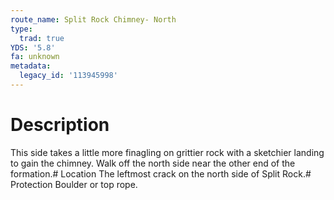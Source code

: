 ```yaml
---
route_name: Split Rock Chimney- North
type:
  trad: true
YDS: '5.8'
fa: unknown
metadata:
  legacy_id: '113945998'
---
```

# Description
This side takes a little more finagling on grittier rock with a sketchier landing to gain the chimney. Walk off the north side near the other end of the formation.# Location
The leftmost crack on the north side of Split Rock.# Protection
Boulder or top rope.